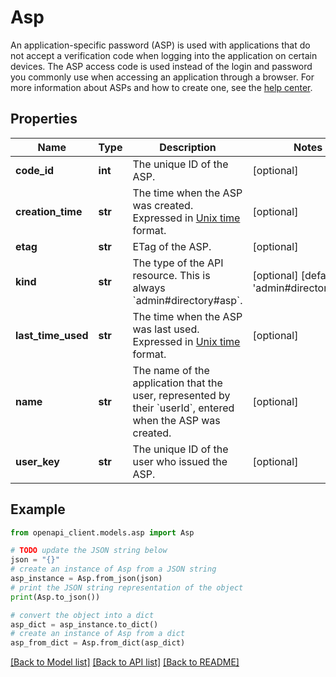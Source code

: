 # Asp

An application-specific password (ASP) is used with applications that do not accept a verification code when logging into the application on certain devices. The ASP access code is used instead of the login and password you commonly use when accessing an application through a browser. For more information about ASPs and how to create one, see the [help center](https://support.google.com/a/answer/2537800#asp).

## Properties

Name | Type | Description | Notes
------------ | ------------- | ------------- | -------------
**code_id** | **int** | The unique ID of the ASP. | [optional] 
**creation_time** | **str** | The time when the ASP was created. Expressed in [Unix time](https://en.wikipedia.org/wiki/Epoch_time) format. | [optional] 
**etag** | **str** | ETag of the ASP. | [optional] 
**kind** | **str** | The type of the API resource. This is always &#x60;admin#directory#asp&#x60;. | [optional] [default to 'admin#directory#asp']
**last_time_used** | **str** | The time when the ASP was last used. Expressed in [Unix time](https://en.wikipedia.org/wiki/Epoch_time) format. | [optional] 
**name** | **str** | The name of the application that the user, represented by their &#x60;userId&#x60;, entered when the ASP was created. | [optional] 
**user_key** | **str** | The unique ID of the user who issued the ASP. | [optional] 

## Example

```python
from openapi_client.models.asp import Asp

# TODO update the JSON string below
json = "{}"
# create an instance of Asp from a JSON string
asp_instance = Asp.from_json(json)
# print the JSON string representation of the object
print(Asp.to_json())

# convert the object into a dict
asp_dict = asp_instance.to_dict()
# create an instance of Asp from a dict
asp_from_dict = Asp.from_dict(asp_dict)
```
[[Back to Model list]](../README.md#documentation-for-models) [[Back to API list]](../README.md#documentation-for-api-endpoints) [[Back to README]](../README.md)


